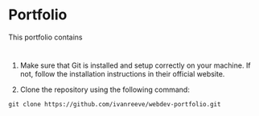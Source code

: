 # Portfolio

This portfolio contains

# 

1. Make sure that Git is installed and setup correctly on your machine. If not, follow the installation instructions in their official website.

2. Clone the repository using the following command:

```git clone https://github.com/ivanreeve/webdev-portfolio.git ```